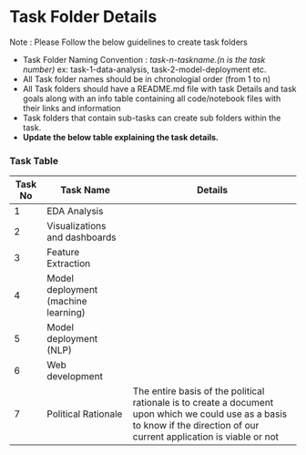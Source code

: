 # Task Folder Details

Note : Please Follow the below guidelines to create task folders
- Task Folder Naming Convention : _task-n-taskname.(n is the task number)_  ex: task-1-data-analysis, task-2-model-deployment etc.
- All Task folder names should be in chronologial order (from 1 to n)
- All Task folders should have a README.md file with task Details and task goals along with an info table containing all code/notebook files with their links and information
- Task folders that contain sub-tasks can create sub folders within the task.
- __Update the below table explaining the task details.__

### Task Table

| Task No| Task Name | Details |
|-|-|-|
|1|EDA Analysis|         |
|2|Visualizations and dashboards|         |
|3|Feature Extraction|         |
|4|Model deployment (machine learning)|         |
|5|Model deployment (NLP)|         |
|6|Web development|         |
|7|Political Rationale| The entire basis of the political rationale is to create a document upon which we could use as a basis to know if the direction of our current application is viable or not|

